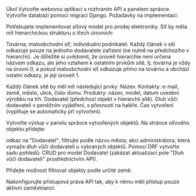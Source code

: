 Úkol
Vytvořte webovou aplikaci s rozhraním API a panelem správce.
Vytvořte databázi pomocí migrací Django.
Požadavky na implementaci:

Potřebujete implementovat síťový model pro prodej elektroniky.
Síť by měla mít hierarchickou strukturu o třech úrovních:

Továrna;
maloobchodní síť;
individuální podnikatel.
Každý článek v síti odkazuje pouze na jednoho dodavatele zařízení (ne nutně na předchozího v hierarchii). 
Je důležité si uvědomit, že úroveň hierarchie není určena názvem odkazu, ale jeho vztahem k ostatním prvkům sítě, 
tj. továrna je vždy na úrovni 0, a pokud maloobchodní síť odkazuje přímo na továrnu a obchází ostatní odkazy, 
je její úroveň 1.

Každý článek sítě by měl mít následující prvky:
Název.
Kontakty:
e-mail,
země,
město,
ulice,
číslo domu.
Produkty:
název,
model,
datum uvedení výrobku na trh.
Dodavatel (předchozí objekt v hierarchii sítě).
Dluh vůči dodavateli v peněžním vyjádření, s přesností na haléře.
Čas vytvoření (vyplňuje se automaticky při vytvoření).

Vytvořte výstup v panelu správce vytvořených objektů.
Na stránce síťového objektu přidejte:

odkaz na "Dodavatel";
filtrujte podle názvu města;
akci administrátora, která vymaže dluh vůči dodavateli u vybraných objektů.
Pomocí DRF vytvořte sadu pohledů:
CRUD pro model Dodavatel (zakázat aktualizaci pole "Dluh vůči dodavateli" prostřednictvím API).

Přidejte možnost filtrovat objekty podle určité země.

Nakonfigurujte přístupová práva API tak, aby k němu měli přístup pouze aktivní zaměstnanci.

